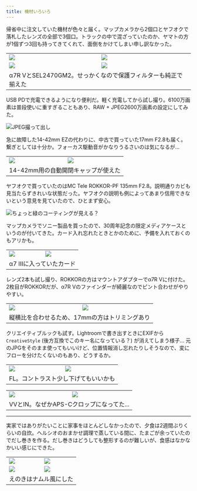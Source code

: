```yaml
---
title: 機材いろいろ
---
```


帰省中に注文していた機材が色々と届く。マップカメラから2個口とヤフオクで落札したレンズの全部で3個口。トラックの中で混ざっていたのか、ヤマトの方が1個ずつ3回も持ってきてくれて、面倒をかけてしまい申し訳なかった。

<table>
  <tr>
    <td><img class="top" src="https://photos.apkas.net/medium/202409/20240906-101241.webp" /></td>
    <td><img class="top" src="https://photos.apkas.net/medium/202409/20240906-102831.webp" /></td>
  </tr>
  <tr>
    <td><img class="bottom-caption" src="https://photos.apkas.net/medium/202409/20240906-104423.webp" /></td>
    <td><img class="bottom-caption" src="https://photos.apkas.net/medium/202409/20240906-104808.webp" /></td>
  </tr>
  <tr>
    <td colspan="2">α7R VとSEL2470GM2。せっかくなので保護フィルターも純正で揃えた</td>
  </tr>
</table>

USB PDで充電できるようになり便利だ。軽く充電してから試し撮り。6100万画素は普段使いに重すぎることもあり、RAW + JPEG2600万画素の設定にしてみた。

![JPEG撮って出し](https://photos.apkas.net/medium/202409/20240906-105811.webp)

急に故障した14-42mm EZの代わりに、中古で買っていた17mm F2.8も届く。繋ぎとしては十分か。フォーカス駆動音がかなりうるさいのは気になるが...

<table>
  <tr>
    <td><img class="caption" src="https://photos.apkas.net/medium/202409/20240906-111449.webp" /></td>
    <td><img class="caption" src="https://photos.apkas.net/medium/202409/20240906-111529.webp" /></td>
  </tr>
  <tr>
    <td colspan="2">14-42mm用の自動開閉キャップが使えた</td>
  </tr>
</table>

ヤフオクで買っていたのはMC Tele ROKKOR-PF 135mm F2.8。説明通りカビも見当たらずきれいな状態だった。ヤフオクの説明も例によってあまり信用できないという意見を見ていたので、ひとまず安心。

![ちょっと緑のコーティングが見える？](https://photos.apkas.net/medium/202409/20240906-112916.webp)

マップカメラでソニー製品を買ったので、30周年記念の限定メディアケースというのが付いてきた。カード入れ忘れたときとかのために、予備を入れておくのもアリかも。

<table>
  <tr>
    <td><img class="caption" src="https://photos.apkas.net/medium/202409/20240906-114520.webp" /></td>
    <td><img class="caption" src="https://photos.apkas.net/medium/202409/20240906-114548.webp" /></td>
  </tr>
  <tr>
    <td colspan="2">α7 IIIに入っていたカード</td>
  </tr>
</table>

レンズ2本も試し撮り、ROKKORの方はマウントアダプターでα7R Vに付けた。2枚目がROKKORだが、α7R Vのファインダーが綺麗なのでピント合わせがやりやすい。

<table>
  <tr>
    <td><img class="caption" src="https://photos.apkas.net/medium/202409/20240906-131632.webp" /></td>
    <td><img class="caption" src="https://photos.apkas.net/medium/202409/20240906-132545.webp" /></td>
  </tr>
  <tr>
    <td colspan="2">縦横比を合わせるため、17mmの方はトリミングあり</td>
  </tr>
</table>

クリエイティブルックも試す。Lightroomで書き出すときにEXIFから `CreativeStyle` (後方互換でこのキー名になっている？) が消えてしまう様子... 元のJPGをそのまま使ってもいいけど、位置情報消し忘れたりしそうなので、変にフローを分けたくないのもあり、どうするか。

<table>
  <tr>
    <td><img class="caption" src="https://photos.apkas.net/medium/202409/20240906-142222.webp" /></td>
    <td><img class="caption" src="https://photos.apkas.net/medium/202409/20240906-142342.webp" /></td>
  </tr>
  <tr>
    <td colspan="2">FL。コントラスト少し下げてもいいかも</td>
  </tr>
</table>

<table>
  <tr>
    <td><img class="caption" src="https://photos.apkas.net/medium/202409/20240906-155549.webp" /></td>
    <td><img class="caption" src="https://photos.apkas.net/medium/202409/20240906-171601.webp" /></td>
  </tr>
  <tr>
    <td colspan="2">VVとIN。なぜかAPS-Cクロップになってた...</td>
  </tr>
</table>

---

実家ではありがたいことに家事をほとんどしなかったので、夕食は2週間ぶりくらいの自炊。ヘルシオのおまかせ調理で蒸している間に、たまごが余っていたのでだし巻きを作る。だし巻きはどうしても整形するのが難しいが、食感はなかなかいい感じにできた。

<table>
  <tr>
    <td><img class="top" src="https://photos.apkas.net/medium/202409/20240906-182308.webp" /></td>
    <td><img class="top" src="https://photos.apkas.net/medium/202409/20240906-182423.webp" /></td>
  </tr>
  <tr>
    <td><img class="bottom-caption" src="https://photos.apkas.net/medium/202409/20240906-183501.webp" /></td>
    <td><img class="bottom-caption" src="https://photos.apkas.net/medium/202409/20240906-184308.webp" /></td>
  </tr>
  <tr>
    <td colspan="2">えのきはナムル風にした</td>
  </tr>
</table>
